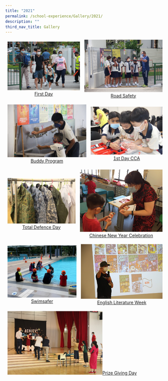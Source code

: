 ```yaml
---
title: "2021"
permalink: /school-experience/Gallery/2021/
description: ""
third_nav_title: Gallery
---
```

<table align="center"><thead><tr class="Jeff's blog table class">
<td align="center" style="text-align: center;"><a href="https://photos.google.com/share/AF1QipPmU6Pq8iCF4lQl6tXaa_bTBpFnG32JK8rdnX5K3lFgrX6xUETkifPk1wxZULgIKg?key=QTFCX3d2OE9xeTVubE5DUm41a1NEMDU1cHZ0dzNB"><img src="/images/2021%2001%2006%20First%20Day%209.jpeg" style="width:300px">First Day</a></td>
<td align="center" style="text-align: center;"><a href="https://photos.google.com/share/AF1QipOfHsrhhhLnUkId8G_YOW40R-1vKPqWoQDqOeiIZmcd6MnJqWBWpzYTyB2LTTAzpQ?key=NWR4WVVtdElEM1VhVkxueFFIWnlheXNPRWQxaWVR">
<img src="/images/2021%2001%2006%20road%20safety%202.jpeg" style="width:300px">Road Safety</a></td></tr></thead></table>
<table align="center"><thead><tr class="Jeff's blog table class">
<td align="center" style="text-align: center;"><a href="https://photos.google.com/share/AF1QipMOFeiU2xAgysWAc6lAOoAKTUle4_B0xWM6LeAbIMfL9fBnwS2z8baQlVhqbfRa9g?key=NDNDWGdBeElvcUxROXFjbzQ1V1J1c1UybS1VNEh3">
<img src="/images/2021%2001%2008%20buddy%20program%2026.jpeg" style="width:300px" >Buddy Program</a></td>
<td align="center" style="text-align: center;"><a href="https://photos.google.com/share/AF1QipPhnxVexXYb2XOavHrmon8Hmxrihrzlh3htkd0glwn5Qbypfi10oESeKM4uDT9aqQ?key=RjNIb0dUQmNTaEk1SHlZQ0xTbHhlUVBHSVJlby1n">
<img src="/images/2021%2001%2015%201st%20Day%20CCA%20J%20136.jpeg" style="width:300px">1st Day CCA</a></td></tr></thead></table>
<table align="center"><thead><tr class="Jeff's blog table class">
<td align="center" style="text-align: center;"><a href="https://photos.google.com/share/AF1QipM0DBJqwjzpmalnm5iwbPf27xwWfOmkRn5u7CW4Hw8hko_maBcvrQYzM0IlKeQcYg?key=UTdCeHE0cHN0aFJ1bDRGQmVmdnJCR01mQjdkQjJn">
<img src="/images/2021%2002%2008%20TDD%204.jpeg" style="width:300px">Total Defence Day</a></td>
<td align="center" style="text-align: center;"><a href="https://photos.google.com/share/AF1QipPL1V5R31_-OyrrKUprxhOfK1qCpY6IYoYbuwdORwFxUSEdUU3u7u3Kqke5AZ-Vcw?key=Q3A5UHE3N3pPRFJZTnYzYmdXVFNLdXFFVU82U3V3">
<img src="/images/2021%2002%2011%20CNY%202A%20108.jpeg" style="width:300px">Chinese New Year Celebration</a></td></tr></thead></table>
<table align="center"><thead><tr class="Jeff's blog table class">
<td align="center" style="text-align: center;"><a href="https://photos.app.goo.gl/oKHbzXHU4GLE5vRq5">
<img src="/images/2021%2003%2026%20swimsafer%2013.jpeg" style="width:300px">Swimsafer</a></td>
<td align="center" style="text-align: center;"><a href="https://photos.google.com/share/AF1QipP3UFYapClKcrVT1LHOhFtSIMAbYNtddqpLLxd9WCK0nwI9kz6h0AYquZnWmfmS3g?key=V0JaLXhyRkdjUHVQclZkSnh4VF9QYVF1aGI3b25R">
<img src="/images/2021%2004%2009%20EN%20Literature%20Wk%205.jpeg" style="width:300px">English Literature Week</a></td></tr></thead></table>
<table align="center"><thead><tr class="Jeff's blog table class">
<td align="center" style="text-align: center;"><a href="https://photos.google.com/share/AF1QipPUPFetigdnE0tum3wh1N4lGDTedIm6tnRRy12dc2vc-FRssasmUHZIH6ZU4FKQ8A?key=R1o1RzhaSzZoVTROWk5ESWp1bU5zbGVNOGd6RDVn">
<img src="/images/2021%2011%2019%20PGD%20Jeff%2070.jpeg" style="width:300px">Prize Giving Day</a></td>
<td align="center" style="text-align: center;"> </td></tr></thead></table>